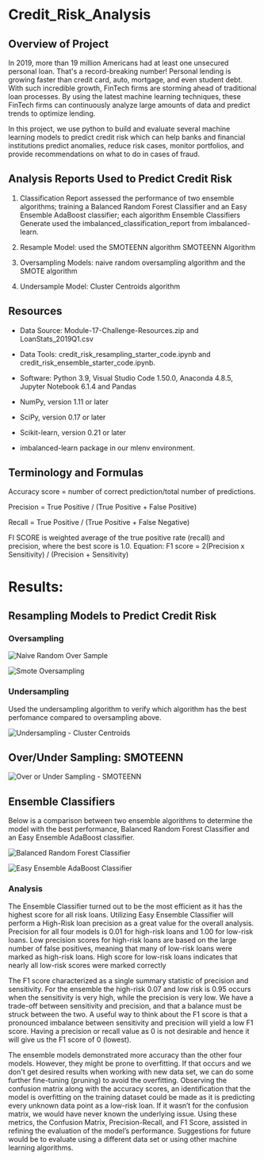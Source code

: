 # Credit_Risk_Analysis

## Overview of Project

In 2019, more than 19 million Americans had at least one unsecured personal loan. That's a record-breaking number! Personal lending is growing faster than credit card, auto, mortgage, and even student debt. With such incredible growth, FinTech firms are storming ahead of traditional loan processes. By using the latest machine learning techniques, these FinTech firms can continuously analyze large amounts of data and predict trends to optimize lending. 

In this project, we use python to build and evaluate several machine learning  models to predict credit risk which can help banks and financial institutions predict anomalies, reduce risk cases, monitor portfolios, and provide recommendations on what to do in cases of fraud.

## Analysis Reports Used to Predict Credit Risk

1. Classification Report assessed the performance of two ensemble algorithms; training a Balanced Random Forest Classifier and an Easy Ensemble AdaBoost classifier; each algorithm Ensemble Classifiers Generate used the imbalanced_classification_report from imbalanced-learn.

2. Resample Model: used the SMOTEENN algorithm SMOTEENN Algorithm

3. Oversampling Models: naive random oversampling algorithm and the SMOTE algorithm

4. Undersample Model: Cluster Centroids algorithm


## Resources

- Data Source: Module-17-Challenge-Resources.zip and LoanStats_2019Q1.csv

- Data Tools: credit_risk_resampling_starter_code.ipynb and credit_risk_ensemble_starter_code.ipynb.

- Software: Python 3.9, Visual Studio Code 1.50.0, Anaconda 4.8.5, Jupyter Notebook 6.1.4 and Pandas

- NumPy, version 1.11 or later

- SciPy, version 0.17 or later

- Scikit-learn, version 0.21 or later

- imbalanced-learn package in our mlenv environment.

## Terminology and Formulas

Accuracy score = number of correct prediction/total number of predictions.

Precision = True Positive / (True Positive + False Positive)

Recall = True Positive / (True Positive + False Negative)

FI SCORE is weighted average of the true positive rate (recall) and precision, where the best score is 1.0. Equation: F1 score = 2(Precision x Sensitivity) / (Precision + Sensitivity) 


# Results:

## Resampling Models to Predict Credit Risk

### Oversampling

![Naive Random Over Sample](Naive_Random_Oversampling.png)

![Smote Oversampling](Smote.png)

### Undersampling

Used the undersampling algorithm to verify which algorithm has the best perfomance compared to oversampling above.

![Undersampling - Cluster Centroids](cluster_Centroids.png)

## Over/Under Sampling: SMOTEENN

![Over or Under Sampling - SMOTEENN](over_Under_Sampling.png)

## Ensemble Classifiers

Below is a comparison between two ensemble algorithms to determine the model with the best performance, Balanced Random Forest Classifier and an Easy Ensemble AdaBoost classifier.

![Balanced Random Forest Classifier](ensemble_Classifiers.png)

![Easy Ensemble AdaBoost Classifier](Easy_AdaBoost_Classifiers.png)

### Analysis

The Ensemble Classifier turned out to be the most efficient as it has the highest score for all risk loans. Utilizing Easy Ensemble Classifier will perform a High-Risk loan precision as a great value for the overall analysis. 
Precision for all four models is 0.01 for high-risk loans and 1.00 for low-risk loans. Low precision scores for high-risk loans are based on the large number of false positives, meaning that many of low-risk loans were marked as high-risk loans. High score for low-risk loans indicates that nearly all low-risk scores were marked correctly

The F1 score characterized as a single summary statistic of precision and sensitivity. For the ensemble the high-risk 0.07 and low risk is 0.95 occurs when the sensitivity is very high, while the precision is very low. We have a trade-off between sensitivity and precision, and that a balance must be struck between the two. A useful way to think about the F1 score is that a pronounced imbalance between sensitivity and precision will yield a low F1 score. Having a precision or recall value as 0 is not desirable and hence it will give us the F1 score of 0 (lowest). 

The ensemble models demonstrated more accuracy than the other four models. However, they might be prone to overfitting. If that occurs and we don't get desired results when working with new data set, we can do some further fine-tuning (pruning) to avoid the overfitting. Observing the confusion matrix along with the accuracy scores, an identification that the model is overfitting on the training dataset could be made as it is predicting every unknown data point as a low-risk loan. If it wasn’t for the confusion matrix, we would have never known the underlying issue. Using these metrics, the Confusion Matrix, Precision-Recall, and F1 Score, assisted in refining the evaluation of the model’s performance. Suggestions for future would be to evaluate using a different data set or using other machine learning algorithms.
